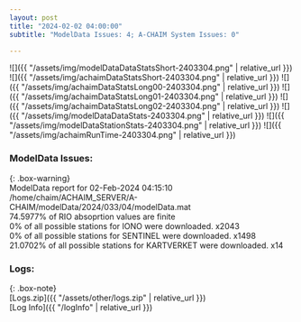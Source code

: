 ```yaml
---
layout: post
title: "2024-02-02 04:00:00"
subtitle: "ModelData Issues: 4; A-CHAIM System Issues: 0"

---
```


![]({{ "/assets/img/modelDataDataStatsShort-2403304.png" | relative_url }})
![]({{ "/assets/img/achaimDataStatsShort-2403304.png" | relative_url }})
![]({{ "/assets/img/achaimDataStatsLong00-2403304.png" | relative_url }})
![]({{ "/assets/img/achaimDataStatsLong01-2403304.png" | relative_url }})
![]({{ "/assets/img/achaimDataStatsLong02-2403304.png" | relative_url }})
![]({{ "/assets/img/modelDataDataStats-2403304.png" | relative_url }})
![]({{ "/assets/img/modelDataStationStats-2403304.png" | relative_url }})
![]({{ "/assets/img/achaimRunTime-2403304.png" | relative_url }})


### ModelData Issues:  
  
{: .box-warning}  
 ModelData report for 02-Feb-2024 04:15:10   
 /home/chaim/ACHAIM_SERVER/A-CHAIM/modelData/2024/033/04/modelData.mat   
 74.5977% of RIO absoprtion values are finite   
 0% of all possible stations for IONO were downloaded. x2043   
 0% of all possible stations for SENTINEL were downloaded. x1498   
 21.0702% of all possible stations for KARTVERKET were downloaded. x14   
  


### Logs:  
  
{: .box-note}  
[Logs.zip]({{ "/assets/other/logs.zip" | relative_url }})  
[Log Info]({{ "/logInfo" | relative_url }})  
